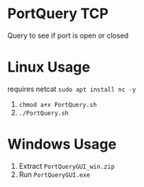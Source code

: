 # PortQuery TCP
Query to see if port is open or closed
# Linux Usage
requires netcat `sudo apt install nc -y`
1.  `chmod a+x PortQuery.sh`
2.  `./PortQuery.sh`
# Windows Usage
1.  Extract `PortQueryGUI_win.zip`
2.  Run `PortQueryGUI.exe`
